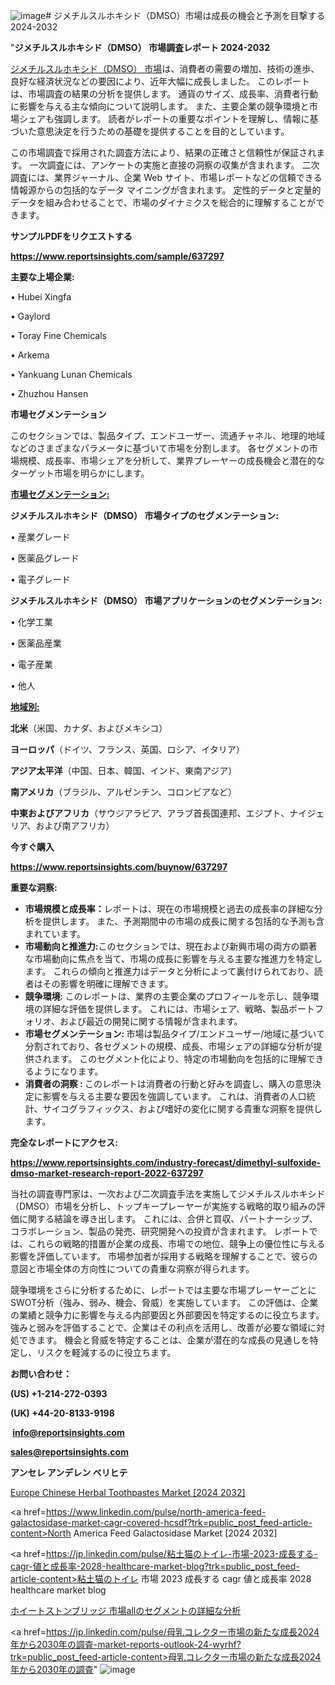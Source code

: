 ![image](https://github.com/gayatrid12/RIResearch/assets/158473851/56e3d56e-f437-4a38-a9bb-d117bf2af1fd)# ジメチルスルホキシド（DMSO）市場は成長の機会と予測を目撃する2024-2032

"<strong>ジメチルスルホキシド（DMSO） 市場調査レポート 2024-2032</strong>

<a href=https://www.reportsinsights.com/sample/637297>ジメチルスルホキシド（DMSO） 市場</a>は、消費者の需要の増加、技術の進歩、良好な経済状況などの要因により、近年大幅に成長しました。 このレポートは、市場調査の結果の分析を提供します。 通貨のサイズ、成長率、消費者行動に影響を与える主な傾向について説明します。 また、主要企業の競争環境と市場シェアも強調します。 読者がレポートの重要なポイントを理解し、情報に基づいた意思決定を行うための基礎を提供することを目的としています。

この市場調査で採用された調査方法により、結果の正確さと信頼性が保証されます。 一次調査には、アンケートの実施と直接の洞察の収集が含まれます。 二次調査には、業界ジャーナル、企業 Web サイト、市場レポートなどの信頼できる情報源からの包括的なデータ マイニングが含まれます。 定性的データと定量的データを組み合わせることで、市場のダイナミクスを総合的に理解することができます。

<strong><b>サンプルPDFをリクエストする</b></strong>

<a href=https://www.reportsinsights.com/sample/637297><strong><u>https://www.reportsinsights.com/sample/637297</u></strong></a>

<strong>主要な上場企業:</strong>

• Hubei Xingfa

• Gaylord

• Toray Fine Chemicals

• Arkema

• Yankuang Lunan Chemicals

• Zhuzhou Hansen

<strong>市場セグメンテーション</strong>

このセクションでは、製品タイプ、エンドユーザー、流通チャネル、地理的地域などのさまざまなパラメータに基づいて市場を分割します。 各セグメントの市場規模、成長率、市場シェアを分析して、業界プレーヤーの成長機会と潜在的なターゲット市場を明らかにします。

<strong><u>市場セグメンテーション</u></strong><strong><u>:</u></strong>

<strong>ジメチルスルホキシド（DMSO） 市場タイプのセグメンテーション:</strong>

• 産業グレード

• 医薬品グレード

• 電子グレード

<strong>ジメチルスルホキシド（DMSO） 市場アプリケーションのセグメンテーション:</strong>

• 化学工業

• 医薬品産業

• 電子産業

• 他人

<strong><u>地域別</u></strong><strong><u>:</u></strong>

<strong>北米</strong>（米国、カナダ、およびメキシコ）

<strong>ヨーロッパ</strong>（ドイツ、フランス、英国、ロシア、イタリア）

<strong>アジア太平洋</strong>（中国、日本、韓国、インド、東南アジア）

<strong>南アメリカ</strong>（ブラジル、アルゼンチン、コロンビアなど）

<strong>中東およびアフリカ</strong>（サウジアラビア、アラブ首長国連邦、エジプト、ナイジェリア、および南アフリカ）

<strong>今すぐ購入</strong>

<a href=https://www.reportsinsights.com/buynow/637297><strong><u>https://www.reportsinsights.com/buynow/637297</u></strong></a>

<strong>重要な洞察:</strong>
<ul>
  <li><strong>市場規模と成長率：</strong>レポートは、現在の市場規模と過去の成長率の詳細な分析を提供します。 また、予測期間中の市場の成長に関する包括的な予測も含まれています。</li>
  <li><strong>市場動向と推進力:</strong>このセクションでは、現在および新興市場の両方の顕著な市場動向に焦点を当て、市場の成長に影響を与える主要な推進力を特定します。 これらの傾向と推進力はデータと分析によって裏付けられており、読者はその影響を明確に理解できます。</li>
  <li><strong>競争環境</strong>: このレポートは、業界の主要企業のプロフィールを示し、競争環境の詳細な評価を提供します。 これには、市場シェア、戦略、製品ポートフォリオ、および最近の開発に関する情報が含まれます。</li>
  <li><strong>市場セグメンテーション: </strong>市場は製品タイプ/エンドユーザー/地域に基づいて分割されており、各セグメントの規模、成長、市場シェアの詳細な分析が提供されます。 このセグメント化により、特定の市場動向を包括的に理解できるようになります。</li>
  <li><strong>消費者の洞察 : </strong>このレポートは消費者の行動と好みを調査し、購入の意思決定に影響を与える主要な要因を強調しています。 これは、消費者の人口統計、サイコグラフィックス、および嗜好の変化に関する貴重な洞察を提供します。</li>
</ul>
<strong>完全なレポートにアクセス:</strong>

<a href=https://www.reportsinsights.com/industry-forecast/dimethyl-sulfoxide-dmso-market-research-report-2022-637297><strong><u><b>https://www.reportsinsights.com/industry-forecast/dimethyl-sulfoxide-dmso-market-research-report-2022-637297</b></u></strong></a>

当社の調査専門家は、一次および二次調査手法を実施してジメチルスルホキシド（DMSO）市場を分析し、トップキープレーヤーが実施する戦略的取り組みの評価に関する結論を導き出します。 これには、合併と買収、パートナーシップ、コラボレーション、製品の発売、研究開発への投資が含まれます。 レポートでは、これらの戦略的措置が企業の成長、市場での地位、競争上の優位性に与える影響を評価しています。 市場参加者が採用する戦略を理解することで、彼らの意図と市場全体の方向性についての貴重な洞察が得られます。

競争環境をさらに分析するために、レポートでは主要な市場プレーヤーごとにSWOT分析（強み、弱み、機会、脅威）を実施しています。 この評価は、企業の業績と競争力に影響を与える内部要因と外部要因を特定するのに役立ちます。 強みと弱みを評価することで、企業はその利点を活用し、改善が必要な領域に対処できます。 機会と脅威を特定することは、企業が潜在的な成長の見通しを特定し、リスクを軽減するのに役立ちます。

<strong>お問い合わせ：</strong>

<strong>(US) +1-214-272-0393</strong>

<strong>(UK) +44-20-8133-9198</strong>

<strong> </strong><a href=info@reportsinsights.com><strong><u>info@reportsinsights.com</u></strong></a>

<a href=sales@reportsinsights.com><strong><u>sales@reportsinsights.com</u></strong></a>

<strong>アンセレ アンデレン ベリヒテ</strong>

<a href=https://www.linkedin.com/pulse/europe-chinese-herbal-toothpastes-markets-hemze/>Europe Chinese Herbal Toothpastes Market [2024 2032]</a>

<a href=https://www.linkedin.com/pulse/north-america-feed-galactosidase-market-cagr-covered-hcsdf?trk=public_post_feed-article-content>North America Feed Galactosidase Market [2024 2032]</a>

<a href=https://jp.linkedin.com/pulse/粘土猫のトイレ-市場-2023-成長する-cagr-値と成長率-2028-healthcare-market-blog?trk=public_post_feed-article-content>粘土猫のトイレ 市場 2023 成長する cagr 値と成長率 2028 healthcare market blog</a>

<a href=https://www.linkedin.com/pulse/ホイートストンブリッジ-市場allのセグメントの詳細な分析-reports-insights-expert/>ホイートストンブリッジ 市場allのセグメントの詳細な分析</a>

<a href=https://jp.linkedin.com/pulse/母乳コレクター市場の新たな成長2024年から2030年の調査-market-reports-outlook-24-wyrhf?trk=public_post_feed-article-content>母乳コレクター市場の新たな成長2024年から2030年の調査</a>"
![image](https://github.com/gayatrid12/RIResearch/assets/158473851/2c071bfc-0f4b-4fe7-900b-74c185298ce6)
